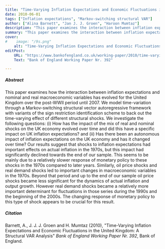 ```yaml
---
title: "Time-Varying Inflation Expectations and Economic Fluctuations in the United Kingdom: A Structural VAR Analysis"
date: 2010-06-01
tags: ["Inflation expectations", "Markov-switching structural VAR"]
author: ["Alina Barnett", "Jan J. J. Groen", "Haroon Mumtaz"]
description: "This paper examines the interaction between inflation expectations and nominal and real macroeconomic variables for the United Kingdom through a Markov-switching structural vector autoregressive framework with variants of the sign restriction identification scheme to back out the time-varying effect of different structural shocks."
summary: "This paper examines the interaction between inflation expectations and nominal and real macroeconomic variables for the United Kingdom through a Markov-switching structural vector autoregressive framework with variants of the sign restriction identification scheme to back out the time-varying effect of different structural shocks." 
cover:
#    image: "/9s.png"
    alt: "Time-Varying Inflation Expectations and Economic Fluctuations in the United Kingdom: A Structural VAR Analysis"
editPost:
    URL: "https://www.bankofengland.co.uk/working-paper/2010/time-varying-inflation-expectations-and-economic-fluctuations-in-the-uk"
    Text: "Bank of England Working Paper Nr. 392"

---
```

##### Abstract

This paper examines how the interaction between inflation expectations and nominal and real macroeconomic variables has evolved for the United Kingdom over the post-WWII period until 2007. We model time-variation through a Markov-switching structural vector autoregressive framework with variants of the sign restriction identification scheme to back out the time-varying effect of different structural shocks. We investigate the following questions: (i) How has the impact of the mix of real and nominal shocks on the UK economy evolved over time and did this have a specific impact on UK inflation expectations? and (ii) Has there been an autonomous impact of inflation expectations on the UK economy and has it changed over time? Our results suggest that shocks to inflation expectations had important effects on actual inflation in the 1970s, but this impact had significantly declined towards the end of our sample. This seems to be mainly due to a relatively slower response of monetary policy to these shocks in the 1970s compared to later years. Similarly, oil price shocks and real demand shocks led to important changes in macroeconomic variables in the 1970s. Beyond that period and up to the end of our sample oil price shocks became less significant for the dynamics of actual inflation and output growth. However real demand shocks became a relatively more important determinant for fluctuations in those series during the 1990s and the beginning of the 2000s. The changing response of monetary policy to this type of shock appears to be crucial for this result.

##### Citation

Barnett, A., J. J. J. Groen and H. Mumtaz (2010), "Time-Varying Inflation Expectations and Economic Fluctuations in the United Kingdom: A Structural VAR Analysis" *Bank of England Working Paper Nr. 392*, Bank of England.
